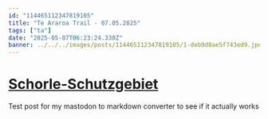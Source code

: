 ```yaml
---
id: "114465112347819105"
title: "Te Araroa Trail - 07.05.2025"
tags: ["ta"]
date: "2025-05-07T06:23:24.330Z"
banner: ../../../images/posts/114465112347819105/1-deb9d8ae5f743ed9.jpeg
---
```


# [Schorle-Schutzgebiet](../../../images/posts/114465112347819105/1-deb9d8ae5f743ed9.jpeg)

Test post for my mastodon to markdown converter to see if it actually works
